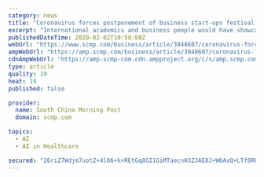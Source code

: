 ```yaml
---
category: news
title: "Coronavirus forces postponement of business start-ups festival in Hong Kong, health care conference in Shanghai"
excerpt: "International academics and business people would have showcased how the latest artificial intelligence and data analytics technologies are ... Shanghai ramps up face mask production as supplies run out Meanwhile, the 11th China Healthcare Investment Conference, scheduled for March 24 to 26 in Shanghai, will also be put back."
publishedDateTime: 2020-02-02T10:58:00Z
webUrl: "https://www.scmp.com/business/article/3048607/coronavirus-forces-postponement-business-start-ups-festival-hong-kong"
ampWebUrl: "https://amp.scmp.com/business/article/3048607/coronavirus-forces-postponement-business-start-ups-festival-hong-kong"
cdnAmpWebUrl: "https://amp-scmp-com.cdn.ampproject.org/c/s/amp.scmp.com/business/article/3048607/coronavirus-forces-postponement-business-start-ups-festival-hong-kong"
type: article
quality: 19
heat: 19
published: false

provider:
  name: South China Morning Post
  domain: scmp.com

topics:
  - AI
  - AI in Healthcare

secured: "26riZ7Wdjm7uotZ+4lO6+k+REtGq8GI1GiMTaecnH3Z3AE8J+W6AvQ+LTf0RK6Y9zhoXh2qpwdx9ZDB91xq4B2oL++3e1B8S0aYSlFMt0qcNg6pUKVwDBgUrZeFlRAXybjsnCU4WHtf70J6M1nCzPeDCCB5pORGfMbhfATRqrhHwGT29xhfC6pSm7hGkDJFcddQGY5+aXGK6W8XEpO6IDhI1vtS0OYeF6JYDyNXK21iOX+XwZ20EBLTNplE++Ps2a0XZZroYCB19X3s5TUE9Ilom3VV4KaWAfzTjFEpB02COwlT7h6YmVGlQ28/QN7kV3RKgSXGb63mzAERwp40dmk9nSP7aMM7VyLxxp7M6tIPCBjwKYnSm63NpJDAqPlBWlnKH1MZyuzCDrCsLivXdcE+Cdpv9bCglwCucFU+/7b4azZc46ks9ag/wE8STQK78fH0is6/T/tE7uIDj/l8dEIrUKMpvBjsF/20aRd7Ek+U=;MWA7uplvhI6ocKNTpZG2/g=="
---
```


